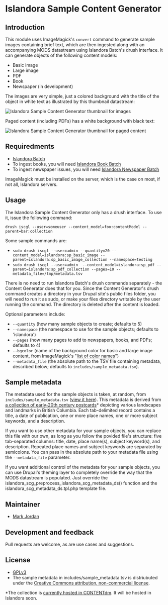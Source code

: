 # Islandora Sample Content Generator

## Introduction

This module uses ImageMagick's `convert` command to generate sample images containing brief text, which are then ingested along with an accompanying MODS datastream using Islandora Batch's drush interface. It can generate objects of the following content models:

* Basic image
* Large image
* PDF
* Book
* Newspaper (in development)

The images are very simple, just a colored background with the title of the object in white text as illustrated by this thumbnail datastream:

![Islandora Sample Content Generator thumbnail for images](https://dl.dropboxusercontent.com/u/1015702/linked_to/islandora_scg/islandora_scg_sample_tn.jpg)

Paged content (including PDFs) has a white background with black text:

![Islandora Sample Content Generator thumbnail for paged content](https://dl.dropboxusercontent.com/u/1015702/linked_to/islandora_scg/islandora_scg_sample_tn_paged.jpg)

## Requiredments

* [Islandora Batch](https://github.com/Islandora/islandora_batch)
* To ingest books, you will need [Islandora Book Batch](https://github.com/Islandora/islandora_book_batch)
* To ingest newspaper issues, you will need [Islandora Newspaper Batch](https://github.com/mjordan/islandora_newspaper_batch)

ImageMagick must be installed on the server, which is the case on most, if not all, Islandora servers.

## Usage

The Islandora Sample Content Generator only has a drush interface. To use it, issue the following command:

`drush iscgl --user=someuser --content_model=foo:contentModel --parent=bar:collection`

Some sample commands are:

* `sudo drush iscgl --user=admin --quantity=20 --content_model=islandora:sp_basic_image --parent=islandora:sp_basic_image_collection --namespace=testing`
* `sudo drush iscgl --user=admin  --content_model=islandora:sp_pdf --parent=islandora:sp_pdf_collection --pages=10 --metadata_file=/tmp/metadata.tsv`

There is no need to run Islandora Batch's drush commands separately - the Content Generator does that for you. Since the Content Generator's drush command creates a directory in your Drupal site's public files folder, you will need to run it as sudo, or make your files directory writable by the user running the command. The directory is deleted after the content is loaded.

Optional parameters include:
* `--quantity` (how many sample objects to create; defaults to 5)
* `--namespace` (the namespace to use for the sample objects; defaults to 'islandora')
* `--pages` (how many pages to add to newspapers, books, and PDFs; defaults to 4)
* `--bgcolor` (name of the background color for basic and large image content, from ImageMagick's "[list of color names](http://www.imagemagick.org/script/color.php)")
* `--metadata_file` (the absolute path to the TSV file containing metadata, described below; defaults to `includes/sample_metadata.tsv`).

## Sample metadata

The metadata used for the sample objects is taken, at random, from `includes/sample_metadata.tsv` ([view it here](https://github.com/mjordan/islandora_scg/blob/7.x/includes/sample_metadata.tsv)). This metadata is derived from [a collection of early-20th century postcards](http://content.lib.sfu.ca/cdm/landingpage/collection/bcp)* depicting various landscapes and landmarks in British Columbia. Each tab-delimited record contains a title, a date of publication, one or more place names, one or more subject keywords, and a description.

If you want to use other metadata for your sample objects, you can replace this file with our own, as long as you follow the povided file's structure: five tab-separated columns: title, date, place name(s), subject keyword(s), and description. Repeated place names and subject keywords are separated by semicolons. You can pass in the absolute path to your metadata file using the `--metadata_file` parameter.

If you want additional control of the metadata for your sample objects, you can use Drupal's theming layer to completely override the way that the MODS datastream is populated. Just override the islandora_scg_preprocess_islandora_scg_metadata_ds() function and the islandora_scg_metadata_ds.tpl.php template file.

## Maintainer

* [Mark Jordan](https://github.com/mjordan)

## Development and feedback

Pull requests are welcome, as are use cases and suggestions.

## License

* [GPLv3](http://www.gnu.org/licenses/gpl-3.0.txt)
* The sample metadata in includes/sample_metadata.tsv is distriubuted under the [Creative Commons attribution, non-commercial license](http://creativecommons.org/licenses/by-nc/3.0/legalcode).

*The collection is [currently hosted in CONTENTdm](http://content.lib.sfu.ca/cdm/landingpage/collection/bcp). It will be hosted in Islandora soon.
